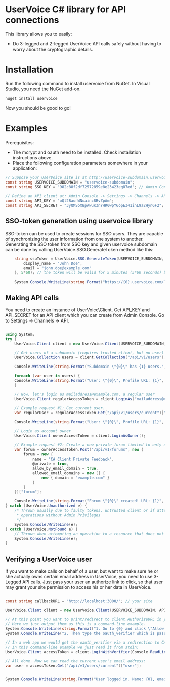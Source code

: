 UserVoice C# library for API connections
========================================

This library allows you to easily:
* Do 3-legged and 2-legged UserVoice API calls safely without having to worry about the cryptographic details.

Installation
============

Run the following command to install uservoice from NuGet. In Visual Studio, you need the NuGet add-on.
```sh
nuget install uservoice
```
Now you should be good to go!

Examples
========

Prerequisites:

* The mcrypt and oauth need to be installed. Check installation instructions above.
* Place the following configuration parameters somewhere in your application:

```csharp
// Suppose your UserVoice site is at http://uservoice-subdomain.uservoice.com/
const string USERVOICE_SUBDOMAIN = "uservoice-subdomain";
const string SSO_KEY = "982c88f2df72572859e8e23423eg87ed"; // Admin Console -> Settings -> General -> User Authentication

// Define an API client at: Admin Console -> Settings -> Channels -> API
const string API_KEY = "oQt2BaunWNuainc8BvZpAm";
const string API_SECRET = "3yQMSoXBpAwuK3nYHR0wpY6opE341inL9a2HynGF2";

```

SSO-token generation using uservoice library
--------------------------------------------

SSO-token can be used to create sessions for SSO users. They are capable of synchronizing the user information from one system to another.
Generating the SSO token from SSO key and given uservoice subdomain can be done by calling UserVoice.SSO.GenerateToken method like this:

```csharp
    string ssoToken = UserVoice.SSO.GenerateToken(USERVOICE_SUBDOMAIN, SSO_KEY, new {
        display_name = "John Doe",
        email = "john.doe@example.com"
    }, 5*60); // the token will be valid for 5 minutes (5*60 seconds) by default

    System.Console.WriteLine(string.Format("https://{0}.uservoice.com/?sso={1}", USERVOICE_SUBDOMAIN, ssoToken));
```

Making API calls
----------------

You need to create an instance of UserVoice\\Client. Get API_KEY and API_SECRET for an API client which you can create
from Admin Console. Go to Settings -> Channels -> API.

```csharp

using System;
try {
    UserVoice.Client client = new UserVoice.Client(USERVOICE_SUBDOMAIN, API_KEY, API_SECRET);

    // Get users of a subdomain (requires trusted client, but no user)
    UserVoice.Collection users = client.GetCollection("/api/v1/users");

    Console.WriteLine(string.Format("Subdomain \"{0}\" has {1} users.", USERVOICE_SUBDOMAIN, users.Length));

    foreach (var user in users) {
	Console.WriteLine(string.Format("User: \"{0}\", Profile URL: {1}", (string)user["name"], (string)user["url"]));
    }

    // Now, let's login as mailaddress@example.com, a regular user
    UserVoice.Client regularAccessToken = client.LoginAs("mailaddress@example.com");

    // Example request #1: Get current user.
    var regularUser = regularAccessToken.Get("/api/v1/users/current")["user"];

    Console.WriteLine(string.Format("User: \"{0}\", Profile URL: {1}", (string)regularUser["name"], (string)regularUser["url"]));

    // Login as account owner
    UserVoice.Client ownerAccessToken = client.LoginAsOwner();

    // Example request #2: Create a new private forum limited to only example.com email domain.
    var forum = ownerAccessToken.Post("/api/v1/forums", new {
        forum = new { 
            name = "C# Client Private Feedback",
            @private = true,
            allow_by_email_domain = true,
            allowed_email_domains = new [] { 
                new { domain = "example.com" } 
            }
        }
    })["forum"];

    Console.WriteLine(string.Format("Forum \"{0}\" created! URL: {1}", (string)forum["name"], (string)forum["url"]));
} catch (UserVoice.Unauthorized e) {
    /* Thrown usually due to faulty tokens, untrusted client or if attempting
     * operations without Admin Privileges
     */
    System.Console.WriteLine(e);
} catch (UserVoice.NotFound e) {
    // Thrown when attempting an operation to a resource that does not exist
    System.Console.WriteLine(e);
}

```

Verifying a UserVoice user
--------------------------

If you want to make calls on behalf of a user, but want to make sure he or she
actually owns certain email address in UserVoice, you need to use 3-Legged API
calls. Just pass your user an authorize link to click, so that user may grant
your site permission to access his or her data in UserVoice.

```csharp

const string callbackURL = "http://localhost:3000/"; // your site

UserVoice.Client client = new UserVoice.Client(USERVOICE_SUBDOMAIN, API_KEY, API_SECRET, callbackURL);

// At this point you want to print/redirect to client.AuthorizeURL in your application.
// Here we just output them as this is a command-line example.
System.Console.WriteLine(string.Format("1. Go to {0} and click \"Allow access\".", client.AuthorizeURL()));
System.Console.WriteLine("2. Then type the oauth_verifier which is passed as a GET parameter to the callback URL:");

// In a web app we would get the oauth_verifier via a redirection to CALLBACK_URL.
// In this command-line example we just read it from stdin:
UserVoice.Client accessToken = client.LoginWithVerifier(Console.ReadLine());

// All done. Now we can read the current user's email address:
var user = accessToken.Get("/api/v1/users/current")["user"];


System.Console.WriteLine(string.Format("User logged in, Name: {0}, email: {1}", user["name"], user["email"]));

```